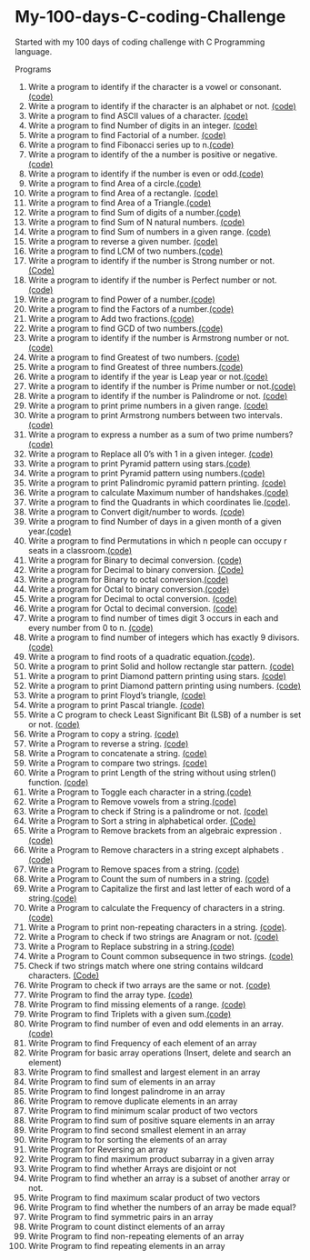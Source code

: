 # My-100-days-C-coding-Challenge
Started with my 100 days of coding challenge with C Programming language.

Programs
1. Write a program to identify if the character is a vowel or consonant. [(code)](https://github.com/Udhays07/My-100-days-C-coding-Challenge/blob/main/Day01.c)
2. Write a program to identify if the character is an alphabet or not. [(code)](https://github.com/Udhays07/My-100-days-C-coding-Challenge/blob/main/Day02.c)
3. Write a program to find ASCII values of a character. [(code)](https://github.com/Udhays07/My-100-days-C-coding-Challenge/blob/main/Day03.c)
4. Write a program to find Number of digits in an integer. [(code)](https://github.com/Udhays07/My-100-days-C-coding-Challenge/blob/main/Day04.c)
5. Write a program to find Factorial of a number. [(code)](https://github.com/Udhays07/My-100-days-C-coding-Challenge/blob/main/Day05.c)
6. Write a program to find Fibonacci series up to n.[(code)](https://github.com/Udhays07/My-100-days-C-coding-Challenge/blob/main/Day06.c)  
7. Write a program to identify of the a number is positive or negative.[(code)](https://github.com/Udhays07/My-100-days-C-coding-Challenge/blob/main/Day07.c)
8. Write a program to identify if the number is even or odd.[(code)](https://github.com/Udhays07/My-100-days-C-coding-Challenge/blob/main/Day08.c)
9. Write a program to find Area of a circle.[(code)](https://github.com/Udhays07/My-100-days-C-coding-Challenge/blob/main/Day09.c) 
10. Write a program to find Area of a rectangle. [(code)](https://github.com/Udhays07/My-100-days-C-coding-Challenge/blob/main/Day10.c)
11. Write a program to find Area of a Triangle.[(code)](https://github.com/Udhays07/My-100-days-C-coding-Challenge/blob/main/Day11.c) 
12. Write a program to find Sum of digits of a number.[(code)](https://github.com/Udhays07/My-100-days-C-coding-Challenge/blob/main/Day12.c)
13. Write a program to find Sum of N natural numbers. [(code)](https://github.com/Udhays07/My-100-days-C-coding-Challenge/blob/main/Day13.c)
14. Write a program to find Sum of numbers in a given range. [(code)](https://github.com/Udhays07/My-100-days-C-coding-Challenge/blob/main/Day14.c)
15. Write a program to reverse a given number. [(code)](https://github.com/Udhays07/My-100-days-C-coding-Challenge/blob/main/Day15.c)
16. Write a program to find LCM of two numbers.[(code)](https://github.com/Udhays07/My-100-days-C-coding-Challenge/blob/main/Day16.c)
17. Write a program to identify if the number is Strong number or not. [(Code)](https://github.com/Udhays07/My-100-days-C-coding-Challenge/blob/main/Day17.c)
18. Write a program to identify if the number is Perfect number or not. [(code)](https://github.com/Udhays07/My-100-days-C-coding-Challenge/blob/main/Day18.c)
19. Write a program to find Power of a number.[(code)](https://github.com/Udhays07/My-100-days-C-coding-Challenge/blob/main/Day19.c)
20. Write a program to find the Factors of a number.[(code)](https://github.com/Udhays07/My-100-days-C-coding-Challenge/blob/main/Day20.c)
21. Write a program to Add two fractions.[(code)](https://github.com/Udhays07/My-100-days-C-coding-Challenge/blob/main/Day21.c)
22. Write a program to find GCD of two numbers.[(code)](https://github.com/Udhays07/My-100-days-C-coding-Challenge/blob/main/Day22.c) 
23. Write a program to identify if the number is Armstrong number or not.[(code)](https://github.com/Udhays07/My-100-days-C-coding-Challenge/blob/main/Day23.c)
24. Write a program to find Greatest of two numbers. [(code)](https://github.com/Udhays07/My-100-days-C-coding-Challenge/blob/main/Day24.c)
25. Write a program to find Greatest of three numbers.[(code)](https://github.com/Udhays07/My-100-days-C-coding-Challenge/blob/main/Day25.c)
26. Write a program to identify if the year is Leap year or not.[(code)](https://github.com/Udhays07/My-100-days-C-coding-Challenge/blob/main/Day26.c) 
27. Write a program to identify if the number is Prime number or not.[(code)](https://github.com/Udhays07/My-100-days-C-coding-Challenge/blob/main/Day27.c) 
28. Write a program to identify if the number is Palindrome or not. [(code)](https://github.com/Udhays07/My-100-days-C-coding-Challenge/blob/main/Day28.c)
29. Write a program to print prime numbers in a given range. [(code)](https://github.com/Udhays07/My-100-days-C-coding-Challenge/blob/main/Day29.c)
30. Write a program to print Armstrong numbers between two intervals. [(code)](https://github.com/Udhays07/My-100-days-C-coding-Challenge/blob/main/Day30.c)
31. Write a program to express a number as a sum of two prime numbers?[(code)](https://github.com/Udhays07/My-100-days-C-coding-Challenge/blob/main/Day31.c)
32. Write a program to Replace all 0’s with 1 in a given integer. [(code)](https://github.com/Udhays07/My-100-days-C-coding-Challenge/blob/main/Day32.c)
33. Write a program to print Pyramid pattern using stars.[(code)](https://github.com/Udhays07/My-100-days-C-coding-Challenge/blob/main/Day33.c)
34. Write a program to print Pyramid pattern using numbers.[(code)](https://github.com/Udhays07/My-100-days-C-coding-Challenge/blob/main/Day34.c)
35. Write a program to print Palindromic pyramid pattern printing. [(code)](https://github.com/Udhays07/My-100-days-C-coding-Challenge/blob/main/Day35.c)
36. Write a program to calculate Maximum number of handshakes.[(code)](https://github.com/Udhays07/My-100-days-C-coding-Challenge/blob/main/Day36.c)
37. Write a program to find the Quadrants in which coordinates lie.[(code)](https://github.com/Udhays07/My-100-days-C-coding-Challenge/blob/main/Day37.c).
38. Write a program to Convert digit/number to words. [(code)](https://github.com/Udhays07/My-100-days-C-coding-Challenge/blob/main/Day38.c)
39. Write a program to find Number of days in a given month of a given year.[(code)](https://github.com/Udhays07/My-100-days-C-coding-Challenge/blob/main/Day39.c)
40. Write a program to find Permutations in which n people can occupy r seats in a classroom.[(code)](https://github.com/Udhays07/My-100-days-C-coding-Challenge/blob/main/Day40.c)
41. Write a program for Binary to decimal conversion. [(code)](https://github.com/Udhays07/My-100-days-C-coding-Challenge/blob/main/Day41.c)
42. Write a program for Decimal to binary conversion. [(Code)](https://github.com/Udhays07/My-100-days-C-coding-Challenge/blob/main/Day42.c)
43. Write a program for Binary to octal conversion.[(code)](https://github.com/Udhays07/My-100-days-C-coding-Challenge/blob/main/Day43.c)
44. Write a program for Octal to binary conversion.[(code)](https://github.com/Udhays07/My-100-days-C-coding-Challenge/blob/main/Day44.c)
45. Write a program for Decimal to octal conversion. [(code)](https://github.com/Udhays07/My-100-days-C-coding-Challenge/blob/main/Day46.c)
46. Write a program for Octal to decimal conversion. [(code)](https://github.com/Udhays07/My-100-days-C-coding-Challenge/blob/main/Day46.c)
47. Write a program to find number of times digit 3 occurs in each and every number from 0 to n. [(code)](https://github.com/Udhays07/My-100-days-C-coding-Challenge/blob/main/Day47.c)
48. Write a program to find number of integers which has exactly 9 divisors. [(code)](https://github.com/Udhays07/My-100-days-C-coding-Challenge/blob/main/Day48.c)
49. Write a program to find roots of a quadratic equation.[(code)](https://github.com/Udhays07/My-100-days-C-coding-Challenge/blob/main/Day49.c).
50. Write a program to print Solid and hollow rectangle star pattern. [(code)](https://github.com/Udhays07/My-100-days-C-coding-Challenge/blob/main/Day50.c)
51. Write a program to print Diamond pattern printing using stars. [(code)](https://github.com/Udhays07/My-100-days-C-coding-Challenge/blob/main/Day51.c)
52. Write a program to print Diamond pattern printing using numbers. [(code)](https://github.com/Udhays07/My-100-days-C-coding-Challenge/blob/main/Day52.c)
53. Write a program to print Floyd’s triangle, [(code)](https://github.com/Udhays07/My-100-days-C-coding-Challenge/blob/main/Day53.c)
54. Write a program to print Pascal triangle. [(code)](https://github.com/Udhays07/My-100-days-C-coding-Challenge/blob/main/Day54.c)
55. Write a C program to check Least Significant Bit (LSB) of a number is set or not. [(code)](https://github.com/Udhays07/My-100-days-C-coding-Challenge/blob/main/Day55.c)
56.	Write a Program to copy a string. [(code)](https://github.com/Udhays07/My-100-days-C-coding-Challenge/blob/main/Day56.c)
57.	Write a Program to reverse a string. [(code)](https://github.com/Udhays07/My-100-days-C-coding-Challenge/blob/main/Day57.c)
58.	Write a Program to concatenate a string. [(code)](https://github.com/Udhays07/My-100-days-C-coding-Challenge/blob/main/Day58.c)
59.	Write a Program to compare two strings. [(code)](https://github.com/Udhays07/My-100-days-C-coding-Challenge/blob/main/Day59.c)
60.	Write a Program to print Length of the string without using strlen() function. [(code)](https://github.com/Udhays07/My-100-days-C-coding-Challenge/blob/main/Day60.c) 
61.	Write a Program to Toggle each character in a string.[(code)](https://github.com/Udhays07/My-100-days-C-coding-Challenge/blob/main/Day61.c)
62.	Write a Program to Remove vowels from a string.[(code)](https://github.com/Udhays07/My-100-days-C-coding-Challenge/blob/main/Day62.c)
63.	Write a Program to check if String is a palindrome or not. [(code)](https://github.com/Udhays07/My-100-days-C-coding-Challenge/blob/main/Day63.c)
64.	Write a Program to Sort a string in alphabetical order. [(Code)](https://github.com/Udhays07/My-100-days-C-coding-Challenge/blob/main/Day64.c)
65.	Write a Program to Remove brackets from an algebraic expression . [(code)](https://github.com/Udhays07/My-100-days-C-coding-Challenge/blob/main/Day65.c)
66.	Write a Program to Remove characters in a string except alphabets .[(code)](https://github.com/Udhays07/My-100-days-C-coding-Challenge/blob/main/Day66.c)
67.	Write a Program to Remove spaces from a string. [(code)](https://github.com/Udhays07/My-100-days-C-coding-Challenge/blob/main/Day67.c)
68.	Write a Program to Count the sum of numbers in a string. [(code)](https://github.com/Udhays07/My-100-days-C-coding-Challenge/blob/main/Day68.c)
69.	Write a Program to Capitalize the first and last letter of each word of a string.[(code)](https://github.com/Udhays07/My-100-days-C-coding-Challenge/blob/main/Day69.c)
70.	Write a Program to calculate the Frequency of characters in a string.[(code)](https://github.com/Udhays07/My-100-days-C-coding-Challenge/blob/main/Day70.c)
71.	Write a Program to print non-repeating characters in a string. [(code)](https://github.com/Udhays07/My-100-days-C-coding-Challenge/blob/main/Day71.c).
72.	Write a Program to check if two strings are Anagram or not. [(code)](https://github.com/Udhays07/My-100-days-C-coding-Challenge/blob/main/Day73.c) 
73.	Write a Program to Replace substring in a string.[(code)](https://github.com/Udhays07/My-100-days-C-coding-Challenge/blob/main/Day73.c)
74.	Write a Program to Count common subsequence in two strings. [(code)](https://github.com/Udhays07/My-100-days-C-coding-Challenge/blob/main/Day74.c)
75.	Check if two strings match where one string contains wildcard characters. [(Code)](https://github.com/Udhays07/My-100-days-C-coding-Challenge/blob/main/Day75.c)
76.	Write Program to check if two arrays are the same or not. [(code)](https://github.com/Udhays07/My-100-days-C-coding-Challenge/blob/main/Day76.c)
77.	Write Program to find the array type. [(code)](https://github.com/Udhays07/My-100-days-C-coding-Challenge/blob/main/Day77.c)
78.	Write Program to find missing elements of a range. [(code)](https://github.com/Udhays07/My-100-days-C-coding-Challenge/blob/main/Day78.c)
79.	 Write Program to find Triplets with a given sum.[(code)](https://github.com/Udhays07/My-100-days-C-coding-Challenge/blob/main/Day79.c)
80.	Write Program to find number of even and odd elements in an array. [(code)](https://github.com/Udhays07/My-100-days-C-coding-Challenge/blob/main/Day80.c)
81.	Write Program to find Frequency of each element of an array 
82.	Write Program for basic array operations (Insert, delete and search an element) 
83.	Write Program to find smallest and largest element in an array 
84.	Write Program to find sum of elements in an array 
85.	Write Program to find longest palindrome in an array 
86.	Write Program to remove duplicate elements in an array 
87.	Write Program to find minimum scalar product of two vectors 
88.	Write Program to find sum of positive square elements in an array 
89.	Write Program to find second smallest element in an array 
90.	Write Program to for sorting the elements of an array 
91.	Write Program for Reversing an array 
92.	Write Program to find maximum product subarray in a given array
93.	Write Program to find whether Arrays are disjoint or not 
94.	Write Program to find whether an array is a subset of another array or not. 
95.	Write Program to find maximum scalar product of two vectors
96.	Write Program to find whether the numbers of an array be made equal? 
97.	Write Program to find symmetric pairs in an array 
98.	Write Program to count distinct elements of an array 
99.	Write Program to find non-repeating elements of an array 
100.	Write Program to find repeating elements in an array
